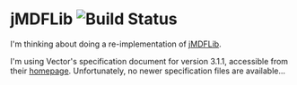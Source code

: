 # jMDFLib ![Build Status](http://wollekuel.spdns.de:8080/buildStatus/icon?job=jmdflib)

I'm thinking about doing a re-implementation of [jMDFLib](https://sourceforge.net/projects/jmdflib/).

I'm using Vector's specification document for version 3.1.1, accessible from their [homepage](https://vector.com/downloads/mdf_specification.pdf). Unfortunately, no newer specification files are available...
